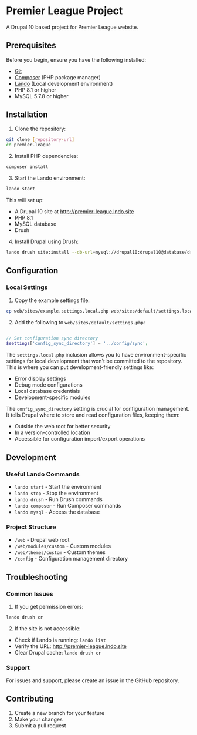 # Premier League Project

A Drupal 10 based project for Premier League website.

## Prerequisites

Before you begin, ensure you have the following installed:
- [Git](https://git-scm.com/)
- [Composer](https://getcomposer.org/) (PHP package manager)
- [Lando](https://lando.dev/) (Local development environment)
- PHP 8.1 or higher
- MySQL 5.7.8 or higher

## Installation

1. Clone the repository:
```bash
git clone [repository-url]
cd premier-league
```

2. Install PHP dependencies:
```bash
composer install
```

3. Start the Lando environment:
```bash
lando start
```

This will set up:
- A Drupal 10 site at http://premier-league.lndo.site
- PHP 8.1
- MySQL database
- Drush

4. Install Drupal using Drush:
```bash
lando drush site:install --db-url=mysql://drupal10:drupal10@database/drupal10 -y
```

## Configuration

### Local Settings

1. Copy the example settings file:
```bash
cp web/sites/example.settings.local.php web/sites/default/settings.local.php
```

2. Add the following to `web/sites/default/settings.php`:
```php

// Set configuration sync directory
$settings['config_sync_directory'] = '../config/sync';
```

The `settings.local.php` inclusion allows you to have environment-specific settings for local development that won't be committed to the repository. This is where you can put development-friendly settings like:
- Error display settings
- Debug mode configurations
- Local database credentials
- Development-specific modules

The `config_sync_directory` setting is crucial for configuration management. It tells Drupal where to store and read configuration files, keeping them:
- Outside the web root for better security
- In a version-controlled location
- Accessible for configuration import/export operations

## Development

### Useful Lando Commands

- `lando start` - Start the environment
- `lando stop` - Stop the environment
- `lando drush` - Run Drush commands
- `lando composer` - Run Composer commands
- `lando mysql` - Access the database

### Project Structure

- `/web` - Drupal web root
- `/web/modules/custom` - Custom modules
- `/web/themes/custom` - Custom themes
- `/config` - Configuration management directory

## Troubleshooting

### Common Issues

1. If you get permission errors:
```bash
lando drush cr
```

2. If the site is not accessible:
- Check if Lando is running: `lando list`
- Verify the URL: http://premier-league.lndo.site
- Clear Drupal cache: `lando drush cr`

### Support

For issues and support, please create an issue in the GitHub repository.

## Contributing

1. Create a new branch for your feature
2. Make your changes
3. Submit a pull request
